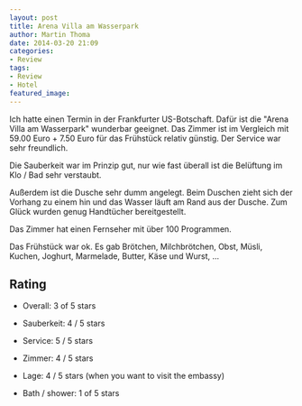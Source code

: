 ```yaml
---
layout: post
title: Arena Villa am Wasserpark
author: Martin Thoma
date: 2014-03-20 21:09
categories:
- Review
tags:
- Review
- Hotel
featured_image: 
---
```


Ich hatte einen Termin in der Frankfurter US-Botschaft. Dafür ist die "Arena Villa am Wasserpark" wunderbar geeignet. Das Zimmer ist im Vergleich mit 59.00 Euro + 7.50 Euro für das Frühstück relativ günstig. Der Service war sehr freundlich.

Die Sauberkeit war im Prinzip gut, nur wie fast überall ist die Belüftung im Klo / Bad sehr verstaubt.

Außerdem ist die Dusche sehr dumm angelegt. Beim Duschen zieht sich der Vorhang zu einem hin und das Wasser läuft am Rand aus der Dusche. Zum Glück wurden genug Handtücher bereitgestellt.

Das Zimmer hat einen Fernseher mit über 100 Programmen.

Das Frühstück war ok. Es gab Brötchen, Milchbrötchen, Obst, Müsli, Kuchen, Joghurt, Marmelade, Butter, Käse und Wurst, ...


## Rating

* Overall: 3 of 5 stars

* Sauberkeit: 4 / 5 stars
* Service: 5 / 5 stars
* Zimmer: 4 / 5 stars
* Lage: 4 / 5 stars (when you want to visit the embassy)
* Bath / shower: 1 of 5 stars
